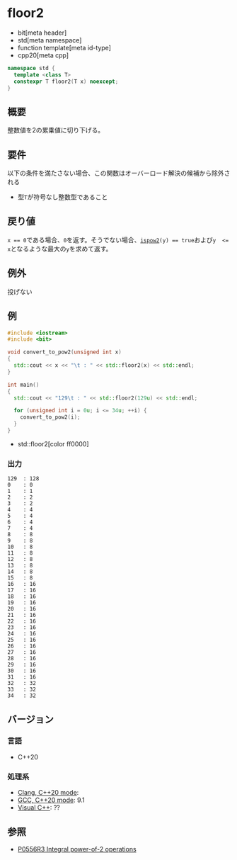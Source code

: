 # floor2
* bit[meta header]
* std[meta namespace]
* function template[meta id-type]
* cpp20[meta cpp]

```cpp
namespace std {
  template <class T>
  constexpr T floor2(T x) noexcept;
}
```

## 概要
整数値を2の累乗値に切り下げる。


## 要件
以下の条件を満たさない場合、この関数はオーバーロード解決の候補から除外される

- 型`T`が符号なし整数型であること


## 戻り値
`x == 0`である場合、`0`を返す。そうでない場合、[`ispow2`](ispow2.md)`(y) == true`および`y  <= x`となるような最大の`y`を求めて返す。


## 例外
投げない


## 例
```cpp example
#include <iostream>
#include <bit>

void convert_to_pow2(unsigned int x)
{
  std::cout << x << "\t : " << std::floor2(x) << std::endl;
}

int main()
{
  std::cout << "129\t : " << std::floor2(129u) << std::endl;

  for (unsigned int i = 0u; i <= 34u; ++i) {
    convert_to_pow2(i);
  }
}
```
* std::floor2[color ff0000]

### 出力
```
129	 : 128
0	 : 0
1	 : 1
2	 : 2
3	 : 2
4	 : 4
5	 : 4
6	 : 4
7	 : 4
8	 : 8
9	 : 8
10	 : 8
11	 : 8
12	 : 8
13	 : 8
14	 : 8
15	 : 8
16	 : 16
17	 : 16
18	 : 16
19	 : 16
20	 : 16
21	 : 16
22	 : 16
23	 : 16
24	 : 16
25	 : 16
26	 : 16
27	 : 16
28	 : 16
29	 : 16
30	 : 16
31	 : 16
32	 : 32
33	 : 32
34	 : 32
```


## バージョン
### 言語
- C++20

### 処理系
- [Clang, C++20 mode](/implementation.md#clang):
- [GCC, C++20 mode](/implementation.md#gcc): 9.1
- [Visual C++](/implementation.md#visual_cpp): ??


## 参照
- [P0556R3 Integral power-of-2 operations](http://www.open-std.org/jtc1/sc22/wg21/docs/papers/2018/p0556r3.html)
